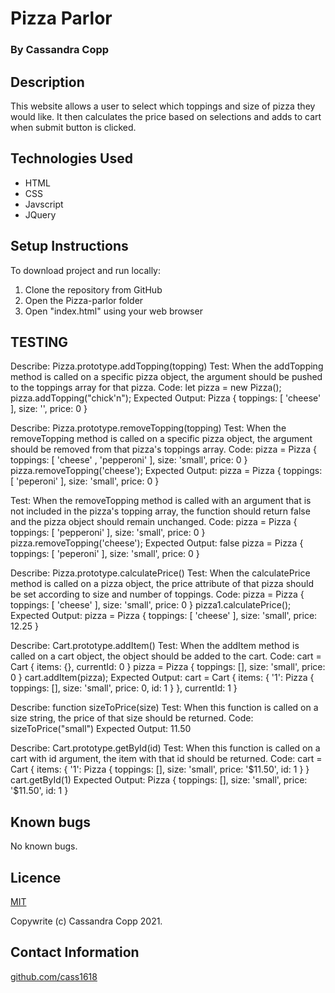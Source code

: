 # Pizza Parlor

### By Cassandra Copp

## Description

This website allows a user to select which toppings and size of pizza they would like.  It then calculates the price based on selections and adds to cart when submit button is clicked.

## Technologies Used

* HTML
* CSS
* Javscript
* JQuery

## Setup Instructions

To download project and run locally:
1. Clone the repository from GitHub
1. Open the Pizza-parlor folder
1. Open "index.html" using your web browser

## TESTING

Describe: Pizza.prototype.addTopping(topping)
Test: When the addTopping method is called on a specific pizza object, the argument should be pushed to the toppings array for that pizza.
Code: let pizza = new Pizza();
      pizza.addTopping("chick'n");
Expected Output: Pizza { toppings: [ 'cheese' ], size: '', price: 0 }

Describe: Pizza.prototype.removeTopping(topping)
Test: When the removeTopping method is called on a specific pizza object, the argument should be removed from that pizza's toppings array.
Code: pizza = Pizza { toppings: [ 'cheese' , 'pepperoni' ], size: 'small', price: 0 }
      pizza.removeTopping('cheese');
Expected Output: pizza = Pizza { toppings: [ 'peperoni' ], size: 'small', price: 0 }

Test: When the removeTopping method is called with an argument that is not included in the pizza's topping array, the function should return false and the pizza object should remain unchanged.
Code: pizza = Pizza { toppings: [ 'pepperoni' ], size: 'small', price: 0 }
      pizza.removeTopping('cheese');
Expected Output: false
                 pizza = Pizza { toppings: [ 'peperoni' ], size: 'small', price: 0 }


Describe: Pizza.prototype.calculatePrice()
Test: When the calculatePrice method is called on a pizza object, the price attribute of that pizza should be set according to size and number of toppings.
Code: pizza = Pizza { toppings: [ 'cheese' ], size: 'small', price: 0 }
      pizza1.calculatePrice();
Expected Output: pizza = Pizza { toppings: [ 'cheese' ], size: 'small', price: 12.25 }

Describe: Cart.prototype.addItem()
Test: When the addItem method is called on a cart object, the object should be added to the cart.
Code: cart = Cart { items: {}, currentId: 0 }
      pizza = Pizza { toppings: [], size: 'small', price: 0 }
      cart.addItem(pizza);
Expected Output: cart = Cart { items: { '1': Pizza { toppings: [], size: 'small', price: 0, id: 1 } }, currentId: 1 }

Describe: function sizeToPrice(size)
Test: When this function is called on a size string, the price of that size should be returned.
Code: sizeToPrice("small")
Expected Output: 11.50

Describe: Cart.prototype.getById(id) 
Test: When this function is called on a cart with id argument, the item with that id should be returned.
Code: cart = Cart { items: { '1': Pizza { toppings: [], size: 'small', price: '$11.50', id: 1 } }
cart.getById(1)
Expected Output: Pizza { toppings: [], size: 'small', price: '$11.50', id: 1 }

## Known bugs

No known bugs.

## Licence

[MIT](https://opensource.org/licenses/MIT)

Copywrite (c) Cassandra Copp 2021.

## Contact Information

[github.com/cass1618](http://github.com/cass1618)